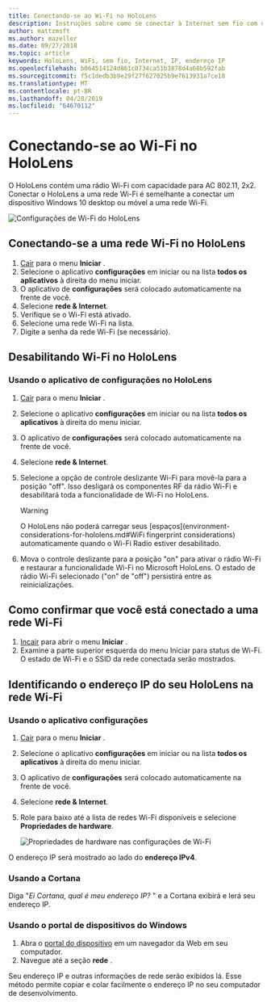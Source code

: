 ```yaml
---
title: Conectando-se ao Wi-Fi no HoloLens
description: Instruções sobre como se conectar à Internet sem fio com o HoloLens e como identificar o endereço IP do dispositivo.
author: mattzmsft
ms.author: mazeller
ms.date: 09/27/2018
ms.topic: article
keywords: HoloLens, WiFi, sem fio, Internet, IP, endereço IP
ms.openlocfilehash: b064514124d861c0734ca51b3878d4a68b592fab
ms.sourcegitcommit: f5c1dedb3b9e29f27f627025b9e7613931a7ce18
ms.translationtype: MT
ms.contentlocale: pt-BR
ms.lasthandoff: 04/28/2019
ms.locfileid: "64670112"
---
```

# <a name="connecting-to-wi-fi-on-hololens"></a>Conectando-se ao Wi-Fi no HoloLens

O HoloLens contém uma rádio Wi-Fi com capacidade para AC 802.11, 2x2. Conectar o HoloLens a uma rede Wi-Fi é semelhante a conectar um dispositivo Windows 10 desktop ou móvel a uma rede Wi-Fi.

![Configurações de Wi-Fi do HoloLens](images/wifi-hololens-600px.jpg)

## <a name="connecting-to-a-wi-fi-network-on-hololens"></a>Conectando-se a uma rede Wi-Fi no HoloLens

1. [Cair](gestures.md#bloom) para o menu **Iniciar** .
2. Selecione o aplicativo **configurações** em iniciar ou na lista **todos os aplicativos** à direita do menu iniciar.
3. O aplicativo de **configurações** será colocado automaticamente na frente de você.
4. Selecione **rede & Internet**.
5. Verifique se o Wi-Fi está ativado.
6. Selecione uma rede Wi-Fi na lista.
7. Digite a senha da rede Wi-Fi (se necessário).

## <a name="disabling-wi-fi-on-hololens"></a>Desabilitando Wi-Fi no HoloLens

### <a name="using-the-settings-app-on-hololens"></a>Usando o aplicativo de configurações no HoloLens

1. [Cair](gestures.md#bloom) para o menu **Iniciar** .
2. Selecione o aplicativo **configurações** em iniciar ou na lista **todos os aplicativos** à direita do menu iniciar.
3. O aplicativo de **configurações** será colocado automaticamente na frente de você.
4. Selecione **rede & Internet**.
5. Selecione a opção de controle deslizante Wi-Fi para movê-la para a posição "off". Isso desligará os componentes RF da rádio Wi-Fi e desabilitará toda a funcionalidade de Wi-Fi no HoloLens. 

    >[!WARNING]
    >O HoloLens não poderá carregar seus [espaços](environment-considerations-for-hololens.md#WiFi fingerprint considerations) automaticamente quando o Wi-Fi Radio estiver desabilitado.
    
6. Mova o controle deslizante para a posição "on" para ativar o rádio Wi-Fi e restaurar a funcionalidade Wi-Fi no Microsoft HoloLens. O estado de rádio Wi-Fi selecionado ("on" de "off") persistirá entre as reinicializações.

## <a name="how-to-confirm-you-are-connected-to-a-wi-fi-network"></a>Como confirmar que você está conectado a uma rede Wi-Fi

1. [Incair](gestures.md#bloom) para abrir o menu **Iniciar** .
2. Examine a parte superior esquerda do menu Iniciar para status de Wi-Fi. O estado de Wi-Fi e o SSID da rede conectada serão mostrados.

## <a name="identifying-the-ip-address-of-your-hololens-on-the-wi-fi-network"></a>Identificando o endereço IP do seu HoloLens na rede Wi-Fi

### <a name="using-the-settings-app"></a>Usando o aplicativo configurações

1. [Cair](gestures.md#bloom) para o menu **Iniciar** .
2. Selecione o aplicativo **configurações** em iniciar ou na lista **todos os aplicativos** à direita do menu iniciar.
3. O aplicativo de **configurações** será colocado automaticamente na frente de você.
4. Selecione **rede & Internet**.
5. Role para baixo até a lista de redes Wi-Fi disponíveis e selecione **Propriedades de hardware**.

    ![Propriedades de hardware nas configurações de Wi-Fi](images/wifi-hololens-hwdetails.jpg)

O endereço IP será mostrado ao lado do **endereço IPv4**.

### <a name="using-cortana"></a>Usando a Cortana

Diga "*Ei Cortana, qual é meu endereço IP?* " e a Cortana exibirá e lerá seu endereço IP.

### <a name="using-windows-device-portal"></a>Usando o portal de dispositivos do Windows

1. Abra o [portal do dispositivo](using-the-windows-device-portal.md#networking) em um navegador da Web em seu computador.
2. Navegue até a seção **rede** .

Seu endereço IP e outras informações de rede serão exibidos lá. Esse método permite copiar e colar facilmente o endereço IP no seu computador de desenvolvimento.
